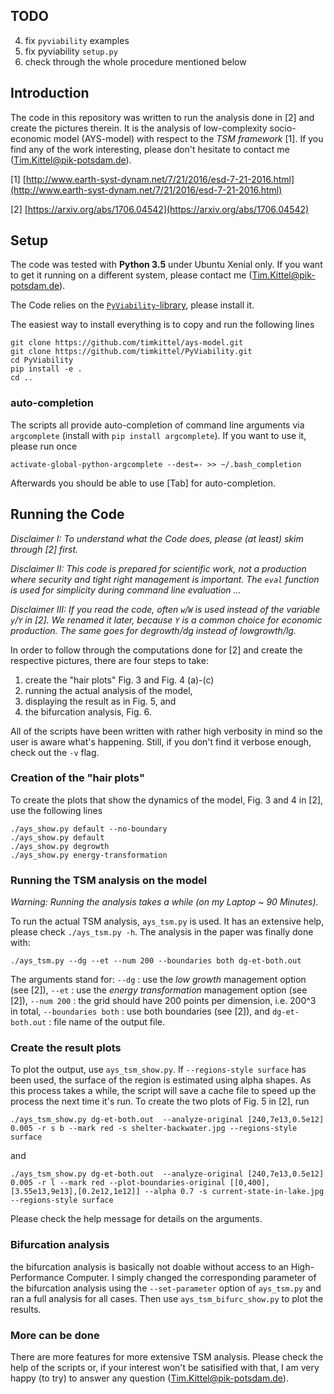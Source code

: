 ## TODO

4. fix `pyviability` examples
5. fix pyviability `setup.py`
6. check through the whole procedure mentioned below


## Introduction

The code in this repository was written to run the analysis done in [2] and create the pictures therein. It is the analysis of low-complexity socio-economic model (AYS-model) with respect to the *TSM framework* [1]. If you find any of the work interesting, please don't hesitate to contact me (Tim.Kittel@pik-potsdam.de).


[1] [http://www.earth-syst-dynam.net/7/21/2016/esd-7-21-2016.html](http://www.earth-syst-dynam.net/7/21/2016/esd-7-21-2016.html)

[2] [https://arxiv.org/abs/1706.04542](https://arxiv.org/abs/1706.04542)


## Setup

The code was tested with **Python 3.5** under Ubuntu Xenial only. If you want to get it running on a different system, please contact me (Tim.Kittel@pik-potsdam.de).

The Code relies on the [`PyViability`-library](https://github.com/timkittel/PyViability), please install it.

The easiest way to install everything is to copy and run the following lines
```
git clone https://github.com/timkittel/ays-model.git
git clone https://github.com/timkittel/PyViability.git
cd PyViability
pip install -e .
cd ..
```

### auto-completion

The scripts all provide auto-completion of command line arguments via `argcomplete` (install with `pip install argcomplete`). If you want to use it, please run once
```
activate-global-python-argcomplete --dest=- >> ~/.bash_completion
```
Afterwards you should be able to use [Tab] for auto-completion.


## Running the Code

*Disclaimer I: To understand what the Code does, please (at least) skim through [2] first.*

*Disclaimer II: This code is prepared for scientific work, not a production where security and tight right management is important. The `eval` function is used for simplicity during command line evaluation ...*

*Disclaimer III: If you read the code, often `w`/`W` is used instead of the variable `y`/`Y` in [2]. We renamed it later, because `Y` is a common choice for economic production. The same goes for degrowth/dg instead of lowgrowth/lg.*

In order to follow through the computations done for [2] and create the respective pictures, there are four steps  to take:

1. create the "hair plots" Fig. 3 and Fig. 4 (a)-(c)
2. running the actual analysis of the model,
3. displaying the result as in Fig. 5, and
4. the bifurcation analysis, Fig. 6.

All of the scripts have been written with rather high verbosity in mind so the user is aware what's happening. Still, if you don't find it verbose enough, check out the `-v` flag.


### Creation of the "hair plots"

To create the plots that show the dynamics of the model, Fig. 3 and 4 in [2], use the following lines
```
./ays_show.py default --no-boundary
./ays_show.py default
./ays_show.py degrowth
./ays_show.py energy-transformation
```

### Running the TSM analysis on the model

*Warning: Running the analysis takes a while (on my Laptop ~ 90 Minutes).*

To run the actual TSM analysis, `ays_tsm.py` is used. It has an extensive help, please check `./ays_tsm.py -h`. The analysis in the paper was finally done with:
```
./ays_tsm.py --dg --et --num 200 --boundaries both dg-et-both.out
```
The arguments stand for:
`--dg` : use the *low growth* management option (see [2]),
`--et` : use the *energy transformation* management option (see [2]),
`--num 200` : the grid should have 200 points per dimension, i.e. 200^3 in total,
`--boundaries both` : use both boundaries (see [2]), and
`dg-et-both.out` : file name of the output file.

### Create the result plots

To plot the output, use `ays_tsm_show.py`. If `--regions-style surface` has been used, the surface of the region is estimated using alpha shapes. As this process takes a while, the script will save a cache file to speed up the process the next time it's run. To create the two plots of Fig. 5 in [2], run 
```
./ays_tsm_show.py dg-et-both.out  --analyze-original [240,7e13,0.5e12] 0.005 -r s b --mark red -s shelter-backwater.jpg --regions-style surface
```
and
```
./ays_tsm_show.py dg-et-both.out  --analyze-original [240,7e13,0.5e12] 0.005 -r l --mark red --plot-boundaries-original [[0,400],[3.55e13,9e13],[0.2e12,1e12]] --alpha 0.7 -s current-state-in-lake.jpg --regions-style surface
```
Please check the help message for details on the arguments.

### Bifurcation analysis

the bifurcation analysis is basically not doable without access to an High-Performance Computer. I simply changed the corresponding parameter of the bifurcation analysis using the `--set-parameter` option of `ays_tsm.py` and ran a full analysis for all cases. Then use `ays_tsm_bifurc_show.py` to plot the results.

### More can be done

There are more features for more extensive TSM analysis. Please check the help of the scripts or, if your interest won't be satisified with that, I am very happy (to try) to answer any question (Tim.Kittel@pik-potsdam.de).


